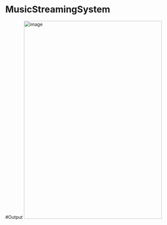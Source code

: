 # MusicStreamingSystem
#Output
<img width="430" height="618" alt="image" src="https://github.com/user-attachments/assets/79149801-8032-4ce6-8b57-3116dfc2bc96" />

